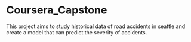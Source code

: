 # Coursera_Capstone
This project aims to study historical data of road accidents in seattle and create a model that can predict the severity of accidents.
